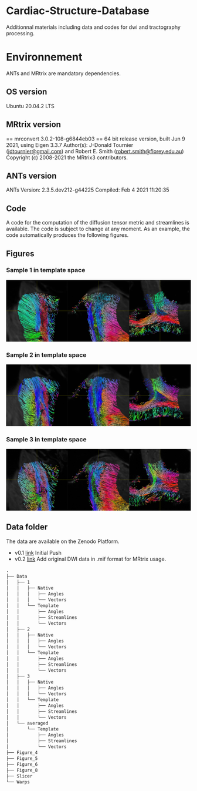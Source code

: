 # Cardiac-Structure-Database

Additionnal materials including data and codes for dwi and tractography processing. 

# Environnement

ANTs and MRtrix are mandatory dependencies. 

## OS version

Ubuntu 20.04.2 LTS
 
## MRtrix version
== mrconvert 3.0.2-108-g6844eb03 ==
64 bit release version, built Jun  9 2021, using Eigen 3.3.7
Author(s): J-Donald Tournier (jdtournier@gmail.com) and Robert E. Smith (robert.smith@florey.edu.au)
Copyright (c) 2008-2021 the MRtrix3 contributors.

## ANTs version
ANTs Version: 2.3.5.dev212-g44225
Compiled: Feb  4 2021 11:20:35

## Code 

A code for the computation of the diffusion tensor metric and streamlines is available.  The code is subject to change at any moment. 
As an example, the code automatically produces the following figures. 

## Figures

### Sample 1 in template space
![](Figures/figure_2D_tracto_1_FACT_Full_s50000_ep_a20_angle60_co_moved_to_T_0000.png)
### Sample 2 in template space
![](Figures/figure_2D_tracto_2_FACT_Full_s50000_ep_a20_angle60_co_moved_to_T_0000.png)
### Sample 3 in template space
![](Figures/figure_2D_tracto_3_FACT_Full_s50000_ep_a20_angle60_co_moved_to_T_0000.png)

## Data folder

The data are available on the Zenodo Platform.

* v0.1 [link](https://doi.org/10.5281/zenodo.5140252) Initial Push 
* v0.2 [link](https://doi.org/10.5281/zenodo.5156088) Add original DWI data in .mif format for MRtrix usage. 

```
.
├── Data
│   ├── 1
│   │   ├── Native
│   │   │   ├── Angles
│   │   │   └── Vectors
│   │   └── Template
│   │       ├── Angles
│   │       ├── Streamlines
│   │       └── Vectors
│   ├── 2
│   │   ├── Native
│   │   │   ├── Angles
│   │   │   └── Vectors
│   │   └── Template
│   │       ├── Angles
│   │       ├── Streamlines
│   │       └── Vectors
│   ├── 3
│   │   ├── Native
│   │   │   ├── Angles
│   │   │   └── Vectors
│   │   └── Template
│   │       ├── Angles
│   │       ├── Streamlines
│   │       └── Vectors
│   └── averaged
│       └── Template
│           ├── Angles
│           ├── Streamlines
│           └── Vectors
├── Figure_4
├── Figure_5
├── Figure_6
├── Figure_8
├── Slicer
└── Warps

```



